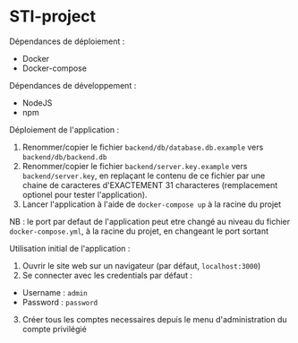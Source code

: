 # STI-project

Dépendances de déploiement : 
- Docker
- Docker-compose

Dépendances de développement : 
- NodeJS
- npm

Déploiement de l'application : 

1. Renommer/copier le fichier `backend/db/database.db.example` vers `backend/db/backend.db`
2. Renommer/copier le fichier `backend/server.key.example` vers `backend/server.key`, en replaçant le contenu de ce fichier par une chaine de caracteres d'EXACTEMENT 31 characteres (remplacement optionel pour tester l'application).
3. Lancer l'application à l'aide de `docker-compose up` à la racine du projet

NB : le port par defaut de l'application peut etre changé au niveau du fichier `docker-compose.yml`, à la racine du projet, en changeant le port sortant 

Utilisation initial de l'application :

1. Ouvrir le site web sur un navigateur (par défaut, `localhost:3000`)
2. Se connecter avec les credentials par défaut : 
- Username : `admin`
- Password : `password`

3. Créer tous les comptes necessaires depuis le menu d'administration du compte privilégié

